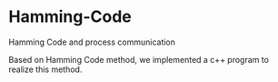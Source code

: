 Hamming-Code
============

Hamming Code and process communication

Based on Hamming Code method, we implemented a c++ program to realize this method.
